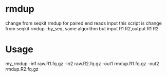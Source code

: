 # rmdup
change from seqkit rmdup for paired end reads input
this script is change from seqkit rmdup -by_seq, same algorithm but input R1 R2,output R1 R2

# Usage
my_rmdup -in1 raw.R1.fq.gz -in2 raw.R2.fq.gz -out1 rmdup.R1.fq.gz -out2 rmdup.R2.fq.gz
